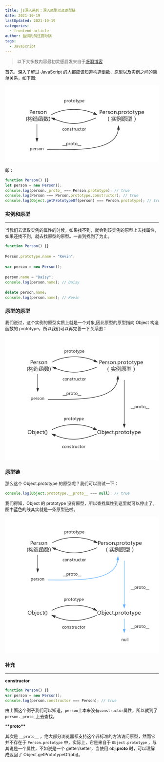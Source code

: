 ```yaml
---
title: js深入系列：深入原型以及原型链
date: 2021-10-19
lastUpdated: 2021-10-19
categories:
  - frontend-article
author: 盐焗乳鸽还要砂锅
tags:
  - JavaScript
---
```


> 以下大多数内容最初灵感启发来自于[冴羽博客](https://github.com/mqyqingfeng/Blog)

首先，深入了解过 JavaScript 的人都应该知道构造函数、原型以及实例之间的简单关系，如下图:

![](../../imgs/Prototype/prototype-1.png)

即：

```js
function Person() {}
let person = new Person();
console.log(person._proto_ === Person.prototype); // true
console.log(Person === Person.prototype.constructor); // true
console.log(Object.getPrototypeOf(person) === Person.prototype); // true
```

### 实例和原型

---

当我们去读取实例的属性的时候，如果找不到，就会到该实例的原型上去找属性，如果还找不到，就去找原型的原型。一直到找到了为止。

```js
function Person() {}

Person.prototype.name = "Kevin";

var person = new Person();

person.name = "Daisy";
console.log(person.name); // Daisy

delete person.name;
console.log(person.name); // Kevin
```

### 原型的原型

我们说过，这个实例的原型实质上就是一个对象,因此原型的原型指向 Object 构造函数的 prototype，所以我们可以再完善一下关系图：

![](../../imgs/Prototype/prototype-2.png)

### 原型链

那么这个 Object.prototype 的原型呢？我们可以测试一下：

```js
console.log(Object.prototype.__proto__ === null); // true
```

我们得知，Object 的 prototype 没有原型，所以查找属性到这里就可以停止了。图中蓝色的线其实就是一条原型链啦。

![](../../imgs/Prototype/prototype-3.png)

### 补充

---

**constructor**

```js
function Person() {}
var person = new Person();
console.log(person.constructor === Person); // true
```

由上面这个例子我们可以知道，`person`上本来没有`constructor`属性，所以就到了`person._proto_`上去查找。

\***\*proto\*\***

其次是 `__proto__` ，绝大部分浏览器都支持这个非标准的方法访问原型，然而它并不存在于 `Person.prototype` 中，实际上，它是来自于 `Object.prototype` ，与其说是一个属性，不如说是一个 getter/setter，当使用 obj.**proto** 时，可以理解成返回了 Object.getPrototypeOf(obj)。
